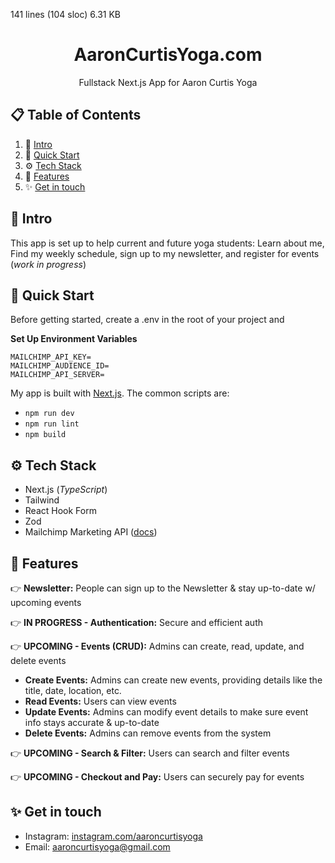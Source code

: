 141 lines (104 sloc)  6.31 KB
   
<h1 align="center">AaronCurtisYoga.com</h1>
<p align="center">Fullstack Next.js App for Aaron Curtis Yoga </p>

## 📋 <a name="table">Table of Contents</a>

1. 🤖 [Intro](#introduction)
2. 🤸 [Quick Start](#quick-start)
3. ⚙️ [Tech Stack](#tech-stack)
4. 🔋 [Features](#features)
5. ✨ [Get in touch](#contact)


## <a name="introduction">🤖 Intro</a>

This app is set up to help current and future yoga students: 
Learn about me, Find my weekly schedule, sign up to my newsletter, and register for events (_work in progress_)


## <a name="quick-start">🤸 Quick Start</a>

Before getting started, create a .env in the root of your project and

**Set Up Environment Variables**

```env
MAILCHIMP_API_KEY=
MAILCHIMP_AUDIENCE_ID=
MAILCHIMP_API_SERVER=
```

My app is built with [Next.js](https://nextjs.org/). The common scripts are:
- `npm run dev`
- `npm run lint`
- `npm build` 


## <a name="tech-stack">⚙️ Tech Stack</a>

- Next.js (_TypeScript_)
- Tailwind
- React Hook Form
- Zod
- Mailchimp Marketing API ([docs](https://mailchimp.com/developer/marketing/))

## <a name="features">🔋 Features</a>

👉 **Newsletter:** People can sign up to the Newsletter & stay up-to-date w/ upcoming events

👉 **IN PROGRESS - Authentication:** Secure and efficient auth

👉 **UPCOMING - Events (CRUD):** Admins can create, read, update, and delete events
- **Create Events:** Admins can  create new events, providing details like the title, date, location, etc.
- **Read Events:** Users can view events
- **Update Events:** Admins can modify event details to make sure  event info stays accurate & up-to-date
- **Delete Events:** Admins can remove events from the system

👉 **UPCOMING - Search & Filter:** Users can search and filter events

👉 **UPCOMING - Checkout and Pay:** Users can securely pay for events


## <a name="contact">✨ Get in touch</a>
* Instagram: [instagram.com/aaroncurtisyoga](https://www.instagram.com/aaroncurtisyoga/)
* Email: aaroncurtisyoga@gmail.com

